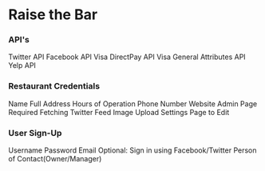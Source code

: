 # Raise the Bar

### API's
Twitter API
Facebook API
Visa DirectPay API
Visa General Attributes API
Yelp API

### Restaurant Credentials
Name
Full Address
Hours of Operation
Phone Number
Website
Admin Page Required 
	Fetching Twitter Feed
	Image Upload
	Settings Page to Edit


### User Sign-Up
Username
Password
Email
Optional: Sign in using Facebook/Twitter
Person of Contact(Owner/Manager)
